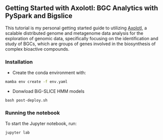 ## Getting Started with Axolotl: BGC Analytics with PySpark and Bigslice
This tutorial is my personal getting started guide to utilizing [Axolotl](https://github.com/JGI-Bioinformatics/axolotl), a scalable distributed genome and metagenome data analysis for the exploration of genomic data, specifically focusing on the identification and study of BGCs, which are groups of genes involved in the biosynthesis of complex bioactive compounds.

### Installation

- Create the conda environment with:

```bash
mamba env create -f env.yaml
```

- Donwload BiG-SLICE HMM models
```
bash post-deploy.sh
```

### Running the notebook
To start the Jupyter notebook, run:

```bash
jupyter lab
```